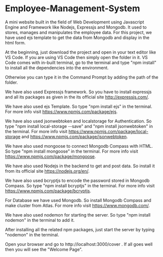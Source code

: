 # Employee-Management-System
A mini website built in the field of Web Development using Javascript Engine and Framework like Nodejs, Expressjs and Mongodb. 
It used to stores, manages and manipulates the employee data. For this project, we have used ejs template to get the data from Mongodb and display in the html form.

At the beginning, just download the project and open in your text editor like VS Code. If you are using VS Code then simply open the folder in it.
VS Code comes with in-built terminal, go to the terminal and type "npm install" to install all the dependencies into the environment.

Otherwise you can type it in the Command Prompt by adding the path of the folder. 

We have also used Expressjs framework. So you have to install expressjs and all its packages as given in the its official site http://expressjs.com/.

We have also used ejs Template. So type "npm install ejs" in the terminal. For more info visit https://www.npmjs.com/package/ejs.

We have also used jsonwebtoken and localstorage for Authentication. So type "npm install local-storage --save" and "npm install jsonwebtoken" in the terminal. 
For more info visit https://www.npmjs.com/package/local-storage and https://www.npmjs.com/package/jsonwebtoken.

We have also used mongoose to connect Mongodb Compass with HTML. So type "npm install mongoose" in the terminal. For more info visit https://www.npmjs.com/package/mongoose.

We have also used Nodejs in the backend to get and post data. So install it from its official site https://nodejs.org/en/.

We have also used bcryptjs to encode the password stored in Mongodb Compass. So type "npm install bcryptjs" in the terminal. 
For more info visit https://www.npmjs.com/package/bcryptjs.

For Database we have used Mongodb. So install Mongodb Compass and make cluster from Atlas. For more info visit https://www.mongodb.com/. 

We have also used nodemon for starting the server. So type "npm install nodemon" in the terminal to add it.

After installing all the related npm packages, just start the server by typing "nodemon" in the terminal.

Open your browser and go to http://localhost:3000/cover . If all goes well then you will see the "Welcome Page".






























